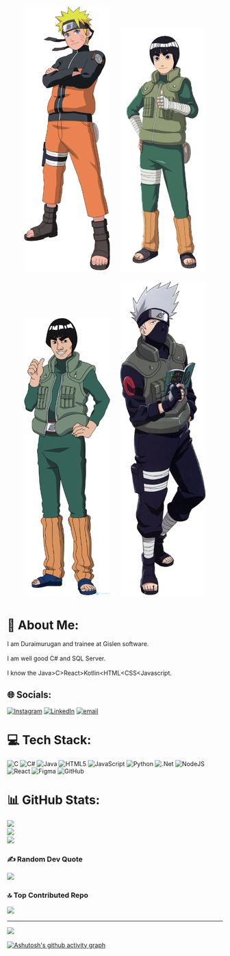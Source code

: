 <p align="center">
  <img src="Naruto.png" alt="Image 1" width="200px" style="margin: 10px;" />
  <img src="Rocklee.png" alt="Image 1" width="200px" style="margin: 10px;" />
   <img src="MightGuy.png" alt="Image 1" width="200px" style="margin: 10px;" />
   <img src="Kakashi.png" alt="Image 1" width="200px" style="margin: 10px;" />
</p>




# 💫 About Me:
I am Duraimurugan and trainee at Gislen software.<br><br>I am well good C# and SQL Server.<br><br>I know the Java>C>React>Kotlin<HTML<CSS<Javascript.


## 🌐 Socials:
[![Instagram](https://img.shields.io/badge/Instagram-%23E4405F.svg?logo=Instagram&logoColor=white)](https://instagram.com/duraimurugan_7) [![LinkedIn](https://img.shields.io/badge/LinkedIn-%230077B5.svg?logo=linkedin&logoColor=white)](https://linkedin.com/in/duraimurugan-g-5817952a5) [![email](https://img.shields.io/badge/Email-D14836?logo=gmail&logoColor=white)](mailto:thanioruvandurai@gmail.com) 

# 💻 Tech Stack:
![C](https://img.shields.io/badge/c-%2300599C.svg?style=for-the-badge&logo=c&logoColor=white) ![C#](https://img.shields.io/badge/c%23-%23239120.svg?style=for-the-badge&logo=csharp&logoColor=white) ![Java](https://img.shields.io/badge/java-%23ED8B00.svg?style=for-the-badge&logo=openjdk&logoColor=white) ![HTML5](https://img.shields.io/badge/html5-%23E34F26.svg?style=for-the-badge&logo=html5&logoColor=white) ![JavaScript](https://img.shields.io/badge/javascript-%23323330.svg?style=for-the-badge&logo=javascript&logoColor=%23F7DF1E) ![Python](https://img.shields.io/badge/python-3670A0?style=for-the-badge&logo=python&logoColor=ffdd54) ![.Net](https://img.shields.io/badge/.NET-5C2D91?style=for-the-badge&logo=.net&logoColor=white) ![NodeJS](https://img.shields.io/badge/node.js-6DA55F?style=for-the-badge&logo=node.js&logoColor=white) ![React](https://img.shields.io/badge/react-%2320232a.svg?style=for-the-badge&logo=react&logoColor=%2361DAFB) ![Figma](https://img.shields.io/badge/figma-%23F24E1E.svg?style=for-the-badge&logo=figma&logoColor=white) ![GitHub](https://img.shields.io/badge/github-%23121011.svg?style=for-the-badge&logo=github&logoColor=white)
# 📊 GitHub Stats:
![](https://github-readme-stats.vercel.app/api?username=durai42006&theme=dark&hide_border=false&include_all_commits=false&count_private=true)<br/>
![](https://nirzak-streak-stats.vercel.app/?user=durai42006&theme=dark&hide_border=false)<br/>
![](https://github-readme-stats.vercel.app/api/top-langs/?username=durai42006&theme=dark&hide_border=false&include_all_commits=false&count_private=true&layout=compact)

### ✍ Random Dev Quote
![](https://quotes-github-readme.vercel.app/api?type=horizontal&theme=radical)

### 🔝 Top Contributed Repo
![](https://github-contributor-stats.vercel.app/api?username=durai42006&limit=5&theme=dark&combine_all_yearly_contributions=true)

---
[![](https://visitcount.itsvg.in/api?id=durai42006&icon=6&color=1)](https://visitcount.itsvg.in)

<!-- Proudly created with GPRM ( https://gprm.itsvg.in ) -->
[![Ashutosh's github activity graph](https://github-readme-activity-graph.vercel.app/graph?username=durai42006&bg_color=050505&color=17bee8&line=00ff1e&point=ffffff&area=true&hide_border=true)](https://github.com/ashutosh00710/github-readme-activity-graph)



